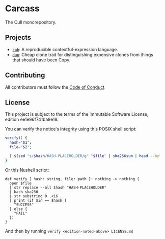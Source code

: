# Carcass <!-- thank alcuin for the name -->

The Cull monorepository.

## Projects

- [`cab`](./cab/README.md): A reproducible contextful-expression language.
- [`dup`](./dup/README.md): Cheap clone trait for distinguishing expensive
  clones from things that should have been Copy.

## Contributing

All contributors must follow the [Code of Conduct](./CODE_OF_CONDUCT.md).

## License

This project is subject to the terms of the Immutable Software License, edition
ee1e96f741ba9e18.

You can verify the notice's integrity using this POSIX shell script:

```sh
verify() {
  hash="$1";
  file="$2";

  [ $(sed "s/$hash/HASH-PLACEHOLDER/g" "$file" | sha256sum | head --bytes 16) = "$hash" ] && echo SUCCESS || echo FAIL;
}
```

Or this Nushell script:

```nu
def verify [ hash: string, file: path ]: nothing -> nothing {
  open $file
  | str replace --all $hash "HASH-PLACEHOLDER"
  | hash sha256
  | str substring 0..<16
  | print (if $in == $hash {
    "SUCCESS"
  } else {
    "FAIL"
  })
}
```

And then by running `verify <edition-noted-above> LICENSE.md`
